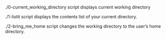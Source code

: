 ./0-current_working_directory script displays current working directory

./1-listit script displays the contents list of your current directory.

./2-bring_me_home script changes the working directory to the user’s home directory.

